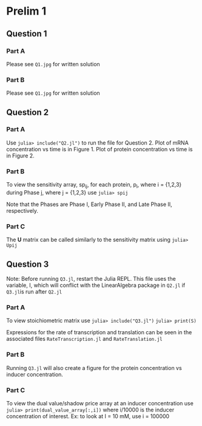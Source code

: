 # Prelim 1
## Question 1
### Part A
Please see ```Q1.jpg``` for written solution
### Part B
Please see ```Q1.jpg``` for written solution
## Question 2
### Part A
Use ```julia> include("Q2.jl")``` to run the file for Question 2.
Plot of mRNA concentration vs time is in Figure 1. Plot of protein concentration vs time is in Figure 2.
### Part B
To view the sensitivity array, sp<sub>ij</sub>, for each protein, p<sub>i</sub>, where i = {1,2,3} during Phase j, where j = {1,2,3} use
```julia> spij```

Note that the Phases are Phase I, Early Phase II, and Late Phase II, respectively.
### Part C
The **U** matrix can be called similarly to the sensitivity matrix using
```julia> Upij```

## Question 3
Note: Before running ```Q3.jl```, restart the Julia REPL. This file uses the variable, I, which will conflict with the LinearAlgebra package in ```Q2.jl``` if ```Q3.jl```is run after ```Q2.jl```
### Part A
To view stoichiometric matrix use
```julia> include("Q3.jl")```
```julia> print(S)```

Expressions for the rate of transcription and translation can be seen in the associated files ```RateTranscription.jl``` and ```RateTranslation.jl```

### Part B
Running ```Q3.jl``` will also create a figure for the protein concentration vs inducer concentration.

### Part C
To view the dual value/shadow price array at an inducer concentration use
```julia> print(dual_value_array[:,i])```
where i/10000 is the inducer concentration of interest. Ex: to look at I = 10 mM, use i = 100000

